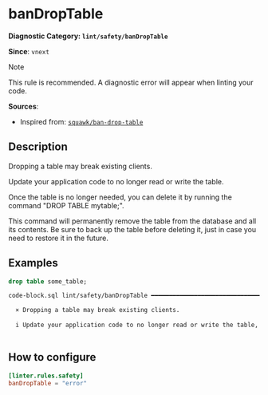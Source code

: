 # banDropTable
**Diagnostic Category: `lint/safety/banDropTable`**

**Since**: `vnext`

> [!NOTE]
> This rule is recommended. A diagnostic error will appear when linting your code.

**Sources**: 
- Inspired from: <a href="https://squawkhq.com/docs/ban-drop-table" target="_blank"><code>squawk/ban-drop-table</code></a>

## Description
Dropping a table may break existing clients.

Update your application code to no longer read or write the table.

Once the table is no longer needed, you can delete it by running the command "DROP TABLE mytable;".

This command will permanently remove the table from the database and all its contents.
Be sure to back up the table before deleting it, just in case you need to restore it in the future.

## Examples

```sql
drop table some_table;
```

```sh
code-block.sql lint/safety/banDropTable ━━━━━━━━━━━━━━━━━━━━━━━━━━━━━━━━━━━━━━━━━━━━━━━━━━━━━━━━━━━━

  × Dropping a table may break existing clients.
  
  i Update your application code to no longer read or write the table, and only then delete the table. Be sure to create a backup.
  

```

## How to configure
```toml title="pglt.toml"
[linter.rules.safety]
banDropTable = "error"

```
